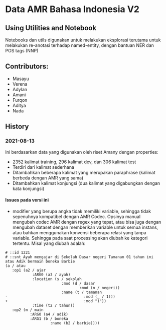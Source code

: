 # Data AMR Bahasa Indonesia V2

## Using Utilities and Notebook
Notebooks dan utils digunakan untuk melakukan eksplorasi terutama untuk melakukan re-anotasi terhadap named-entity, dengan bantuan NER dan POS tags (NNP)

## Contributors:

- Masayu
- Verena 
- Adylan
- Amani
- Furqon
- Aditya
- Nada

## History

### 2021-08-13

Ini berdasarkan data yang digunakan oleh riset Amany dengan properties:
- 2352 kalimat training, 296 kalimat dev, dan 306 kalimat test
- Terdiri dari kalimat sederhana
- Ditambahkan beberapa kalimat yang merupakan paraphrase (kalimat berbeda dengan AMR yang sama)
- Ditambahkan kalimat konjungsi (dua kalimat yang digabungkan dengan kata konjungsi)

#### Issues pada versi ini

- modifier yang berupa angka tidak memiliki variable, sehingga tidak sepenuhnya kompatibel dengan AMR Codec. Opsinya manual mengubah codec AMR dengan regex yang tepat, atau bisa juga dengan mengubah dataset dengan memberikan variable untuk semua instans, atau bahkan menggunakan konvensi beberapa relasi yang tanpa variable. Sehingga pada saat processing akan diubah ke kategori tertentu. Misal yang diubah adalah:
```
# ::id 1221
# ::snt Ayah mengajar di Sekolah Dasar negeri Tamanan 01 tahun ini atau Adik bermain boneka Barbie
(a / atau
   :op1 (a2 / ajar
            :ARG0 (a3 / ayah)
            :location (s / sekolah
                         :mod (d / dasar
                                 :mod (n / negeri))
                         :name (t / tamanan
-                                  :mod (_ / 1)))
+                                  :mod "1"))
            :time (t2 / tahun))
   :op2 (m / main
           :ARG0 (a4 / adik)
           :ARG1 (b / boneka
                    :name (b2 / barbie))))
```